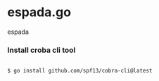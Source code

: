 # espada.go
espada


### Install croba cli tool

``` 

$ go install github.com/spf13/cobra-cli@latest
```